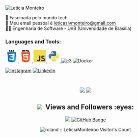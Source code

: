 ![Letícia Monteiro](https://readme-typing-svg.herokuapp.com?font=Inter&color=DA81F5&size=30&weight=900&lines=Hi,+My+name+is+Letícia+Monteiro;Software+engineering+students)

💜 Fascinada pelo mundo tech <br>
📧 Meu email pessoal é leticaslvmonteiro@gmail.com<br>
👩‍🎓 Engenharia de Software - UnB (Universidade de Brasília)

### Languages and Tools:

<p align="left"> <a href="https://www.gnu.org/software/bash/" target="_blank">  <a href="https://www.w3schools.com/css/" target="_blank"> <img src="https://raw.githubusercontent.com/devicons/devicon/master/icons/css3/css3-original-wordmark.svg" alt="css3" width="40" height="40"/> </a> <a href="https://www.w3.org/html/" target="_blank"> <img src="https://raw.githubusercontent.com/devicons/devicon/master/icons/html5/html5-original-wordmark.svg" alt="html5" width="40" height="40"/> </a> <a href="https://developer.mozilla.org/en-US/docs/Web/JavaScript" target="_blank"> <img src="https://raw.githubusercontent.com/devicons/devicon/master/icons/javascript/javascript-original.svg" alt="javascript" width="40" height="40"/> </a>
 <a href="https://www.python.org" target="_blank"> <img src="https://raw.githubusercontent.com/devicons/devicon/master/icons/python/python-original.svg" alt="python" width="40" height="40"/> </a> 
<img src="https://cdn.jsdelivr.net/gh/devicons/devicon/icons/c/c-original.svg" alt="c3" width="40" heigth="40"/>
<img src="https://img.shields.io/badge/-Docker-2496ED?style=for-the-badge&logo=docker&logoColor=white" alt="Docker"/>
  
[![Instagram](https://img.shields.io/badge/Instagram-E4405F?style=for-the-badge&logo=instagram&logoColor=white)](https://www.instagram.com/letsmntr/)
 [![Linkedin](https://img.shields.io/badge/LinkedIn-0077B5?style=for-the-badge&logo=linkedin&logoColor=white)](https://www.linkedin.com/in/let%C3%ADcia-monteiro-ab01422a2/)


</a> </p>
<br />
<div align="center">
 <img height="190em" src="http://github-profile-summary-cards.vercel.app/api/cards/profile-details?username=LeticiaMonteiroo&theme=tokyonight"/> 
   <img height="140em" src="https://github-readme-stats.vercel.app/api/top-langs/?username=LeticiaMonteiroo&layout=compact&langs_count=7&theme=tokyonight&hide_border=true"/>
  </a>
</div>

<h2 align="center"> <img src="https://media.giphy.com/media/iY8CRBdQXODJSCERIr/giphy.gif" width="35px">&nbsp; Views and Followers :eyes:</h2>
<p align="center">
<a href="https://github.com/LeticiaMonteiroo/github-profile-views-counter">
    <img src="https://komarev.com/ghpvc/?username=LeticiaMonteiroo">
</a>
    <a href="https://github.com/LeticiaMonteiroo?tab=followers">
        <img src="https://img.shields.io/github/followers/LeticiaMonteiroo?label=Followers&style=social" alt="GitHub Badge">
    </a>
</p>
<p align="center"><img src="https://profile-counter.glitch.me/github-profile-views-counter/count.svg"  alt="roland :: LeticiaMonteiroo Visitor's Count" /></p>